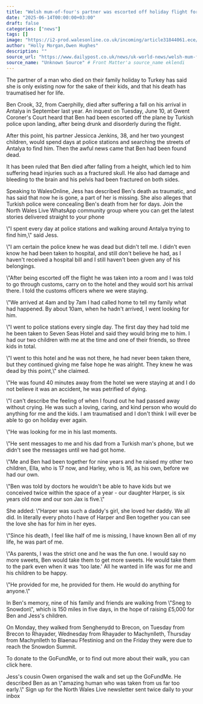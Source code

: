```yaml
---
title: "Welsh mum-of-four's partner was escorted off holiday flight for being drunk, she never saw him again"
date: "2025-06-14T00:00:00+03:00"
draft: false
categories: ["news"]
tags: []
image: "https://i2-prod.walesonline.co.uk/incoming/article31844061.ece/ALTERNATES/s1200/2_Jess-and-Ben.jpg"
author: "Holly Morgan,Owen Hughes"
description: ""
source_url: "https://www.dailypost.co.uk/news/uk-world-news/welsh-mum-fours-partner-escorted-31856386"
source_name: "Unknown Source" # Front Matter'a source_name eklendi
---
```

The partner of a man who died on their family holiday to Turkey has said she is only existing now for the sake of their kids, and that his death has traumatised her for life.

Ben Crook, 32, from Caerphilly, died after suffering a fall on his arrival in Antalya in September last year. An inquest on Tuesday, June 10, at Gwent Coroner's Court heard that Ben had been escorted off the plane by Turkish police upon landing, after being drunk and disorderly during the flight.

After this point, his partner Jessicca Jenkins, 38, and her two youngest children, would spend days at police stations and searching the streets of Antalya to find him. Then the awful news came that Ben had been found dead.

It has been ruled that Ben died after falling from a height, which led to him suffering head injuries such as a fractured skull. He also had damage and bleeding to the brain and his pelvis had been fractured on both sides.

Speaking to WalesOnline, Jess has described Ben's death as traumatic, and has said that now he is gone, a part of her is missing. She also alleges that Turkish police were concealing Ben's death from her for days. Join the North Wales Live WhatsApp community group where you can get the latest stories delivered straight to your phone

\\"I spent every day at police stations and walking around Antalya trying to find him,\\" said Jess.

\\"I am certain the police knew he was dead but didn't tell me. I didn't even know he had been taken to hospital, and still don't believe he had, as I haven't received a hospital bill and I still haven't been given any of his belongings.

\\"After being escorted off the flight he was taken into a room and I was told to go through customs, carry on to the hotel and they would sort his arrival there. I told the customs officers where we were staying.

\\"We arrived at 4am and by 7am I had called home to tell my family what had happened. By about 10am, when he hadn't arrived, I went looking for him.

\\"I went to police stations every single day. The first day they had told me he been taken to Seven Seas Hotel and said they would bring me to him. I had our two children with me at the time and one of their friends, so three kids in total.

\\"I went to this hotel and he was not there, he had never been taken there, but they continued giving me false hope he was alright. They knew he was dead by this point,\\" she claimed.

\\"He was found 40 minutes away from the hotel we were staying at and I do not believe it was an accident, he was petrified of dying.

\\"I can't describe the feeling of when I found out he had passed away without crying. He was such a loving, caring, and kind person who would do anything for me and the kids. I am traumatised and I don't think I will ever be able to go on holiday ever again.

\\"He was looking for me in his last moments.

\\"He sent messages to me and his dad from a Turkish man's phone, but we didn't see the messages until we had got home.

\\"Me and Ben had been together for nine years and he raised my other two children, Ella, who is 17 now, and Harley, who is 16, as his own, before we had our own.

\\"Ben was told by doctors he wouldn't be able to have kids but we conceived twice within the space of a year - our daughter Harper, is six years old now and our son Jax is five.\\"

She added: \\"Harper was such a daddy's girl, she loved her daddy. We all did. In literally every photo I have of Harper and Ben together you can see the love she has for him in her eyes.

\\"Since his death, I feel like half of me is missing, I have known Ben all of my life, he was part of me.

\\"As parents, I was the strict one and he was the fun one. I would say no more sweets, Ben would take them to get more sweets. He would take them to the park even when it was 'too late.' All he wanted in life was for me and his children to be happy.

\\"He provided for me, he provided for them. He would do anything for anyone.\\"

In Ben's memory, nine of his family and friends are walking from \\"Sneg to Snowdon\\", which is 150 miles in five days, in the hope of raising £5,000 for Ben and Jess's children.

On Monday, they walked from Senghenydd to Brecon, on Tuesday from Brecon to Rhayader, Wednesday from Rhayader to Machynlleth, Thursday from Machynlleth to Blaenau Ffestiniog and on the Friday they were due to reach the Snowdon Summit.

To donate to the GoFundMe, or to find out more about their walk, you can click here.

Jess's cousin Owen organised the walk and set up the GoFundMe. He described Ben as an \\"amazing human who was taken from us far too early.\\" Sign up for the North Wales Live newsletter sent twice daily to your inbox